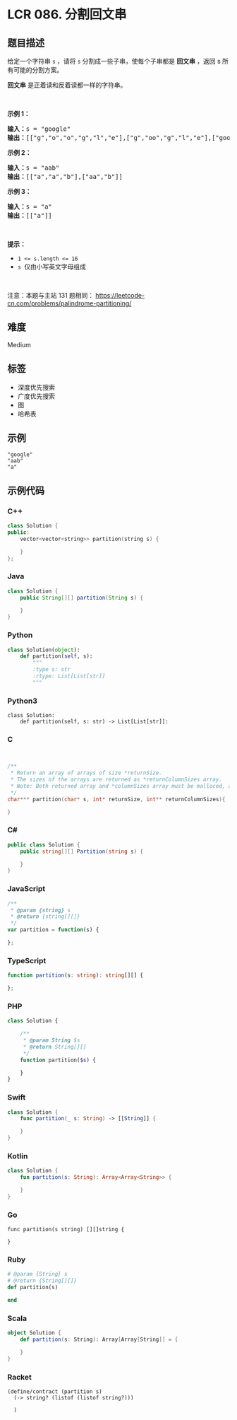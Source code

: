 # LCR 086. 分割回文串

## 题目描述

<p>给定一个字符串 <code>s</code> ，请将 <code>s</code> 分割成一些子串，使每个子串都是 <strong>回文串</strong> ，返回 s 所有可能的分割方案。</p>

<p><meta charset="UTF-8" /><strong>回文串</strong>&nbsp;是正着读和反着读都一样的字符串。</p>

<p>&nbsp;</p>

<p><strong>示例 1：</strong></p>

<pre>
<strong>输入：</strong>s =<strong> </strong>&quot;google&quot;
<strong>输出：</strong>[[&quot;g&quot;,&quot;o&quot;,&quot;o&quot;,&quot;g&quot;,&quot;l&quot;,&quot;e&quot;],[&quot;g&quot;,&quot;oo&quot;,&quot;g&quot;,&quot;l&quot;,&quot;e&quot;],[&quot;goog&quot;,&quot;l&quot;,&quot;e&quot;]]
</pre>

<p><strong>示例 2：</strong></p>

<pre>
<strong>输入：</strong>s = &quot;aab&quot;
<strong>输出：</strong>[[&quot;a&quot;,&quot;a&quot;,&quot;b&quot;],[&quot;aa&quot;,&quot;b&quot;]]
</pre>

<p><strong>示例 3：</strong></p>

<pre>
<strong>输入：</strong>s = &quot;a&quot;
<strong>输出：</strong>[[&quot;a&quot;]]</pre>

<p>&nbsp;</p>

<p><b>提示：</b></p>

<ul>
	<li><code>1 &lt;= s.length &lt;= 16</code></li>
	<li><code>s </code>仅由小写英文字母组成</li>
</ul>

<p>&nbsp;</p>

<p><meta charset="UTF-8" />注意：本题与主站 131&nbsp;题相同：&nbsp;<a href="https://leetcode-cn.com/problems/palindrome-partitioning/">https://leetcode-cn.com/problems/palindrome-partitioning/</a></p>


## 难度

Medium

## 标签

- 深度优先搜索
- 广度优先搜索
- 图
- 哈希表

## 示例

```
"google"
"aab"
"a"
```

## 示例代码

### C++

```cpp
class Solution {
public:
    vector<vector<string>> partition(string s) {

    }
};
```

### Java

```java
class Solution {
    public String[][] partition(String s) {

    }
}
```

### Python

```python
class Solution(object):
    def partition(self, s):
        """
        :type s: str
        :rtype: List[List[str]]
        """
```

### Python3

```python3
class Solution:
    def partition(self, s: str) -> List[List[str]]:
```

### C

```c


/**
 * Return an array of arrays of size *returnSize.
 * The sizes of the arrays are returned as *returnColumnSizes array.
 * Note: Both returned array and *columnSizes array must be malloced, assume caller calls free().
 */
char*** partition(char* s, int* returnSize, int** returnColumnSizes){

}
```

### C#

```csharp
public class Solution {
    public string[][] Partition(string s) {

    }
}
```

### JavaScript

```javascript
/**
 * @param {string} s
 * @return {string[][]}
 */
var partition = function(s) {

};
```

### TypeScript

```typescript
function partition(s: string): string[][] {

};
```

### PHP

```php
class Solution {

    /**
     * @param String $s
     * @return String[][]
     */
    function partition($s) {

    }
}
```

### Swift

```swift
class Solution {
    func partition(_ s: String) -> [[String]] {

    }
}
```

### Kotlin

```kotlin
class Solution {
    fun partition(s: String): Array<Array<String>> {

    }
}
```

### Go

```golang
func partition(s string) [][]string {

}
```

### Ruby

```ruby
# @param {String} s
# @return {String[][]}
def partition(s)

end
```

### Scala

```scala
object Solution {
    def partition(s: String): Array[Array[String]] = {

    }
}
```

### Racket

```racket
(define/contract (partition s)
  (-> string? (listof (listof string?)))

  )
```

